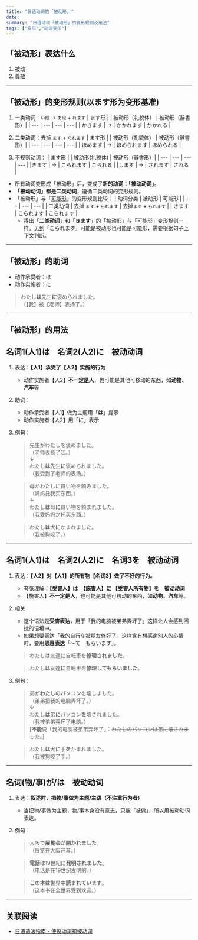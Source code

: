 ```yaml
---
title: "日语动词的「被动形」"
date:
summary: "日语动词「被动形」的变形规则及用法"
tags: ["变形","动词变形"]
---
```


## 「被动形」表达什么
1. 被动
2. [尊敬](/minnano/49-50/#尊敬动词)

---
## 「被动形」的变形规则(以ます形为变形基准)
1. 一类动词：`い段` → `あ段` + `れます`
    | ます形 |  | 被动形（礼貌体） | 被动形（辭書形）|
    | --- | --- | --- | --- |
    | かきます | → | かかれます | かかれる |

2. 二类动词：去掉 `ます` + `られます`
    | ます形 |  | 被动形（礼貌体） | 被动形（辭書形）|
    | --- | --- | --- | --- |
    | ほめます | → | ほめられます | ほめられる |

3. 不规则动词：
	| ます形 |  | 被动形(礼貌体) | 被动形（辭書形）|
	| --- | --- | --- | --- |
	|きます | → | こられます | こられる |
	|します | → | されます | される | 

- 所有动词变形成「被动形」后，变成了**新的动词：「被动动词」**。
- **「被动动词」都是二类动词**，遵循二类动词的变形规则。
- 「被动形」与「[可能形](/transform/potential#可能形的变形规则以ます形为变形基准)」的变形规则比较：
    | 动词分类 | 被动形 | 可能形 |
    | --- | --- | --- |
    | 二类动词 | 去掉 `ます` + `られます` | 去掉`ます` + `られます` |
    | きます | こられます | こられます |
    - 得出「**二类动词**」和「**きます**」的「被动形」与「可能形」变形规则一样。见到「こられます」可能是被动形也可能是可能形，需要根据句子上下文判断。

---
## 「被动形」的助词
- 动作承受者：は
- 动作实施者：に

> わたし**は**先生**に**褒められました。  
 （【我】被【老师】表扬了。）

---
## 「被动形」的用法
## 名词1(人1)は　名词2(人2)に　被动动词
1. 表达：**【人1】承受了【人2】实施的行为**
    - 动作实施者【人2】**不一定是人**，也可能是其他可移动的东西，如**动物、汽车**等
2. 助词：
    - 动作承受者【人1】做为主题用「**は**」提示
    - 动作实施者【人2】用「**に**」表示
3. 例句：
    > 先生がわたしを褒めました。  
     （老师表扬了我。）  
      **↓**  
      わたし**は**先生**に**褒められました。  
     （我受到了老师的表扬。）

    > 母がわたしに買い物を頼みました。  
     （妈妈托我买东西。）  
      **↓**   
      わたし**は**母**に**買い物を頼まれました。  
     （我受妈妈之托买东西。）

    > わたし**は**犬**に**かまれました。  
     （我被狗咬了。）

---
## 名词1(人1)は　名词2(人2)に　名词3を　被动动词
1. 表达：**【人2】对【人1】的所有物【名词3】做了不好的行为。**
    - 夸张理解：**【受害人】は　【施害人】に  【受害人所有物】を　被动动词**
    - 【施害人】**不一定是人**，也可能是其他可移动的东西，如**动物、汽车**等。

2. 相关：
    - 这个语法是**受害表达**，用于「我的电脑被弟弟弄坏了」这样让人会感到困扰的语境中。
    - 如果想要表达「我的自行车被朋友修好了」这样含有想感谢别人的心情时，要用**恩惠表达**「〜て　もらいます」。
    > ~~わたしは友達に自転車を**修理されました**。~~

    > わたし**は**友達**に**自転車を**修理してもらいました**。

3. 例句：
    > 弟が**わたしのパソコン**を壊しました。  
     （弟弟把我的电脑弄坏了。）  
      **↓**  
      わたし**は**弟**に**パソコン**を**壊されました。  
     （我被弟弟弄坏了电脑。）  
      [**不能**说「我的电脑被弟弟弄坏了」：~~わたしのパソコンは弟に壊されました。~~]
    
    > わたし**は**犬**に**手**を**かまれました。  
     （我被狗咬了手。）
     

---
## 名词(物/事)が/は　被动动词
1. 表达：**叙述时，把物/事做为主题/主语（不注重行为者）**
    - 当把物/事做为主题，物/事本身没有意志，只能「被做」，所以用被动动词表达。
2. 例句：
    > 大阪で**展覧会が開かれました**。  
     （展览在大阪开幕。）

    > **電話は**19世紀に**発明されました**。  
     （电话是在19世纪发明的。）

    > **この本は**世界中**読まれています**。  
     （这本书在全世界受到欢迎。）

---
## 关联阅读
- [日语语法指南 - 使役动词和被动词](https://res.wokanxing.info/jpgramma/causepass.html)